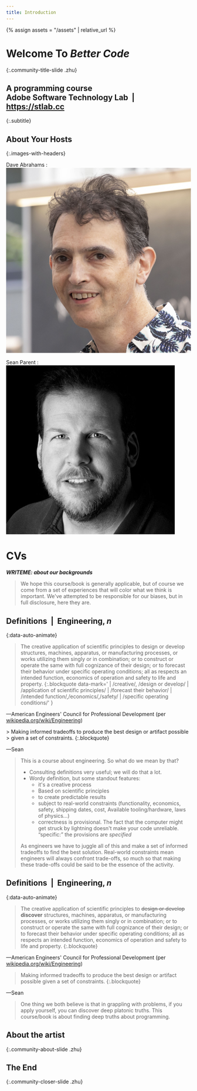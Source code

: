 ```yaml
---
title: Introduction
---
```

{% assign assets = "/assets" | relative_url %}

# Welcome To *Better Code*
{:.community-title-slide .zhu}
## A programming course<br/>Adobe Software Technology Lab  |  https://stlab.cc
{:.subtitle}


## About Your Hosts
{:.images-with-headers}

Dave Abrahams
: ![Dave Abrahams](img/dave.jpg)

Sean Parent
: ![Sean Parent](img/sean.jpg)

# CVs

***WRITEME: about our backgrounds***

> We hope this course/book is generally applicable, but of course we come from a
> set of experiences that will color what we think is important.  We've
> attempted to be responsible for our biases, but in full disclosure, here they
> are.

## Definitions  |  Engineering, *n*
{:data-auto-animate}

> The creative application of scientific principles to design or develop
> structures, machines, apparatus, or manufacturing processes, or works utilizing
> them singly or in combination; or to construct or operate the same with full
> cognizance of their design; or to forecast their behavior under specific
> operating conditions; all as respects an intended function, economics of
> operation and safety to life and property.
{:.blockquote data-mark='
| /creative/, /design or develop/
| /application of scientific principles/
| /forecast their behavior/
| /intended function/,/economics/,/safety/
| /specific operating conditions/' }

—American Engineers' Council for Professional Development
(per [wikipedia.org/wiki/Engineering](https://en.wikipedia.org/wiki/Engineering))

<div class='fragment' markdown=1>
> Making informed tradeoffs to produce the best design or artifact possible
> given a set of constraints.
{:.blockquote}

—Sean
</div>

> This is a course about engineering.  So what do we mean by that?
>
> - Consulting definitions very useful; we will do that a lot.
> - Wordy definition, but some standout features:
>   - it's a creative process
>   - Based on scientific principles
>   - to create predictable results
>   - subject to real-world constraints (functionality, economics, safety, shipping dates,
>     cost, Available tooling/hardware, laws of physics…)
>   - correctness is provisional. The fact that the computer might get struck by
>     lightning doesn't make your code unreliable. “specific:” the provisions are
>     *specified*
>
> As engineers we have to juggle all of this and make a set of informed
> tradeoffs to find the best solution.  Real-world constraints mean engineers will
> always confront trade-offs, so much so that making these trade-offs could be
> said to be the essence of the activity.

## Definitions  |  Engineering, *n*
{:data-auto-animate}

> The creative application of scientific principles to <s>design or develop</s>
> **discover** structures, machines, apparatus, or manufacturing processes, or
> works utilizing them singly or in combination; or to construct or operate the
> same with full cognizance of their design; or to forecast their behavior under
> specific operating conditions; all as respects an intended function, economics
> of operation and safety to life and property.
{:.blockquote}

—American Engineers' Council for Professional Development
(per [wikipedia.org/wiki/Engineering](https://en.wikipedia.org/wiki/Engineering))

> Making informed tradeoffs to produce the best design or artifact possible
> given a set of constraints.
{:.blockquote}

—Sean

> One thing we both believe is that in grappling with problems, if you apply
> yourself, you can discover deep platonic truths.  This course/book is about
> finding deep truths about programming.


## About the artist
{:.community-about-slide .zhu}

## The End
{:.community-closer-slide .zhu}
